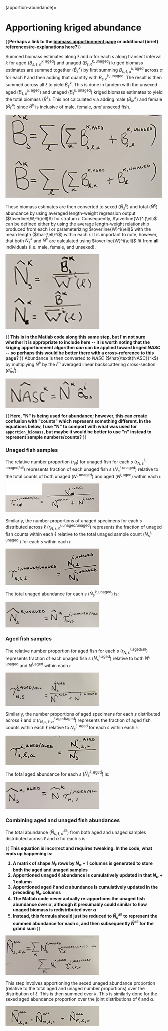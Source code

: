 (apportion-abundance)=
# Apportioning kriged abundance

{{<b>Perhaps a link to the [biomass apportionment page](../theory/apportion_biomass.md) or additional (brief) references/re-explanations here?</b>}}

Summed biomass estimates along $\ell$ and $\alpha$ for each $s$ along transect interval $k$ for aged ($B_{s, \ell, \alpha}^{k,\textrm{aged}}$) and unaged ($B_{s, \ell}^{k,\textrm{unaged}}$) kriged biomass estimates are summed together ($\hat{B}_{s}^{k}$) by first summing $B_{s, \ell, \alpha}^{k,\textrm{aged}}$ across $\alpha$ for each $\ell$ and then adding that quantity with $B_{s, \ell}^{k,\textrm{unaged}}$. The result is then summed across all $\ell$ to yield $\hat{B}_{s}^{k}$. This is done in tandem with the unsexed aged ($B_{\ell, \alpha}^{k,\textrm{aged}}$) and unaged ($B_{\ell}^{k,\textrm{unaged}}$) kriged biomass estimates to yield the total biomass ($\hat{B}^{k}$). This not calculated via adding male ($\hat{B}_{M}^{k}$) and female ($\hat{B}_{F}^{k}$) since $\hat{B}^{k}$ is inclusive of male, female, <i>and</i> unsexed fish.

![ image ](../images/initial_biomass_summation.jpg)

These biomass estimates are then converted to sexed ($\hat{N}_{s}^k$) and total ($\hat{N}^k$) abundance by using averaged length-weight regression output ($\overline{W}^i(\ell)$) for stratum $i$. Consequently, $\overline{W}^i(\ell)$ can be defined either by using the average length-weight relationship produced from each $i$ or parameterizing $\overline{W}^i(\ell)$ with the mean length ($\bar{\ell}^i$) within each $i$. It is important to note, however, that both $\hat{N}_{s}^k$ and $\hat{N}^k$ are calculated using $\overline{W}^i(\ell)$ fit from <b>all</b> individuals (i.e. male, female, and unsexed).

![ image ](../images/biomass_to_abundance_conversion.jpg)

{{<b> This is in the Matlab code along this same step, but I'm not sure whether it is appropriate to include here -- it is worth noting that the kriging apportionment algorithm <i>can</i> can be applied toward kriged <i>NASC</i> -- so perhaps this would be better there with a cross-reference to this page? </b>}}
Abundance is then converted to <i>NASC</i> ($\hat{\textit{NASC}}^k$) by multiplying $\hat{N}^k$ by the $i$<sup>th</sup> averaged linear backscattering cross-section ($\bar{\sigma}_{\textrm{bs}}^i$):

![ image ](../images/abundance_to_nasc_conversion.jpg)

{{<b> Here, "N" is being used for abundance; however, this can create confusion with "counts" which represent something different. In the equations below, I use "N" to comport with what was used for `apportion_biomass`, but maybe it would be better to use "n" instead to represent sample numbers/counts? </b>}}

### Unaged fish samples

The relative number proportion ($r_{N}$) for unaged fish for each $s$ ($r_{N,s}^{i, \textrm{unaged/all}}$) represents fraction of each unaged fish $s$ ($N_s^{i, \textrm{unaged}}$) relative to the total counts of both unaged ($N^{i, \textrm{unaged}}$) and aged ($N^{i, \textrm{aged}}$) within each $i$: 

![ image ](../images/unaged_all_sex_number_proportion.jpg)

Similarly, the number proportions of unaged specimens for each $s$ distributed across $\ell$ ($r_{N,s,\ell}^{i, \textrm{unaged/unaged}}$) represents the fraction of unaged fish counts within each $\ell$ relative to the total unaged sample count ($N_s^{i, \textrm{ unaged } }$) for each $s$ within each $i$:

![ image ](../images/unaged_unaged_sex_length_number_proportion.jpg)

The total unaged abundance for each $s$ ($\hat{N}_s^{k,\textrm{unaged}}$) is:

![ image ](../images/unaged_abundance_apportionment.jpg)

### Aged fish samples

The relative number proportion for aged fish for each $s$ ($r_{N,s}^{i, \textrm{aged/all}}$) represents fraction of each unaged fish $s$ ($N_s^{i, \textrm{aged}}$) relative to both $N^{i, \textrm{unaged}}$ and $N^{i, \textrm{aged}}$ within each $i$: 

![ image ](../images/aged_all_sex_number_proportion.jpg)

Similarly, the number proportions of aged specimens for each $s$ distributed across $\ell$ and $\alpha$ ($r_{N,s,\ell, \alpha}^{i, \textrm{aged/aged}}$) represents the fraction of aged fish counts within each $\ell$ relative to $N_s^{i, \textrm{ aged } }$ for each $s$ within each $i$:

![ image ](../images/aged_aged_sex_length_age_number_proportion.jpg)

The total aged abundance for each $s$ ($\hat{N}_s^{k,\textrm{aged}}$) is:

![ image ](../images/aged_abundance_apportionment.jpg)

### Combining aged and unaged fish abundances

The total abundance ($\hat{N}_{s, \ell, \alpha}^{\textrm{all}}$) from both aged and unaged samples distributed across $\ell$ and $\alpha$ for each $s$ is:

{{ <b> This equation is incorrect and requires tweaking. In the code, what ends up happening is: 
1. A matrix of shape $N_{\ell}$ rows by $N_{\alpha}$ + 1 columns is generated to store both the aged and unaged samples
2. Apportioned unaged $\ell$ abundance is cumulatively updated in that $N_{\alpha}$ + 1 column
3. Apportioned aged $\ell$ and $\alpha$ abundance is cumulatively updated in the preceding $N_{\alpha}$ columns
4. The Matlab code never actually re-apportions the unaged fish abundance over $\alpha$, although it presumably could similar to how unaged biomass is redistributed over $\alpha$
5. Instead, this formula should just be reduced to $\hat{N}_s^{\textrm{all}}$ to represent the summed abundance for each $s$, and then subsequently $\hat{N}^{\textrm{all}}$ for the grand sum
</b> }}

![ image ](../images/aged_and_unaged_apportioned_sexed_abundance.jpg)

This step involves apportioning the sexed unaged abundance proportion (relative to the total aged and unaged number proportions) over the distribution of $\ell$. This is then summed over $k$. This is similarly done for the sexed aged abundance proportion over the joint distributions of $\ell$ and $\alpha$. 

![ image ](../images/total_apportioned_abundance.jpg)